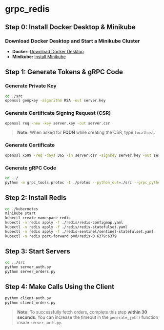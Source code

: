 # grpc_redis

## Step 0: Install Docker Desktop & Minikube

### Download Docker Desktop and Start a Minikube Cluster

- **Docker:** [Download Docker Desktop](https://docs.docker.com/desktop/)
- **Minikube:** [Install Minikube](https://minikube.sigs.k8s.io/docs/start/)

## Step 1: Generate Tokens & gRPC Code

### Generate Private Key
```sh
cd ./src
openssl genpkey -algorithm RSA -out server.key
```

### Generate Certificate Signing Request (CSR)
```sh
openssl req -new -key server.key -out server.csr
```
> **Note:** When asked for **FQDN** while creating the CSR, type `localhost`.

### Generate Certificate
```sh
openssl x509 -req -days 365 -in server.csr -signkey server.key -out server.crt
```

### Generate gRPC Code
```sh
cd ../
python -m grpc_tools.protoc -I ./protos --python_out=./src --grpc_python_out=./src auth.proto
```

## Step 2: Install Redis

```sh
cd ./kubernetes
minikube start
kubectl create namespace redis
kubectl -n redis apply -f ./redis/redis-configmap.yaml
kubectl -n redis apply -f ./redis/redis-statefulset.yaml
kubectl -n redis apply -f ./redis-sentinel/sentinel-statefulset.yaml
kubectl -n redis port-forward pod/redis-0 6379:6379
```

## Step 3: Start Servers

```sh
cd ../src
python server_auth.py
python server_orders.py
```

## Step 4: Make Calls Using the Client

```sh
python client_auth.py
python client_orders.py
```

> **Note:** To successfully fetch orders, complete this step **within 30 seconds**. You can increase the timeout in the `generate_jwt()` function inside `server_auth.py`.

